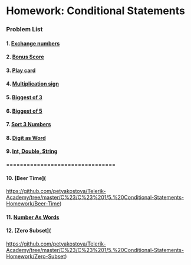 Homework: Conditional Statements
================================

### Problem List

#### 1. [Exchange numbers](https://github.com/petyakostova/Telerik-Academy/tree/master/C%23/C%23%201/5.%20Conditional-Statements-Homework/Exchange-Numbers-If-Greater)
#### 2. [Bonus Score](https://github.com/petyakostova/Telerik-Academy/tree/master/C%23/C%23%201/5.%20Conditional-Statements-Homework/Bonus-Score)
#### 3. [Play card](https://github.com/petyakostova/Telerik-Academy/tree/master/C%23/C%23%201/5.%20Conditional-Statements-Homework/Check-For-A-Play-Card)
#### 4. [Multiplication sign](https://github.com/petyakostova/Telerik-Academy/tree/master/C%23/C%23%201/5.%20Conditional-Statements-Homework/Multiplication-Sign)
#### 5. [Biggest of 3](https://github.com/petyakostova/Telerik-Academy/tree/master/C%23/C%23%201/5.%20Conditional-Statements-Homework/Biggest-Of-3-Numbers)
#### 6. [Biggest of 5](https://github.com/petyakostova/Telerik-Academy/tree/master/C%23/C%23%201/5.%20Conditional-Statements-Homework/Biggest-Of-5-Numbers)
#### 7. [Sort 3 Numbers](https://github.com/petyakostova/Telerik-Academy/tree/master/C%23/C%23%201/5.%20Conditional-Statements-Homework/Sort-3-Numbers-Nested-Ifs)
#### 8. [Digit as Word](https://github.com/petyakostova/Telerik-Academy/tree/master/C%23/C%23%201/5.%20Conditional-Statements-Homework/Digit-As-Word)
#### 9. [Int, Double, String](https://github.com/petyakostova/Telerik-Academy/tree/master/C%23/C%23%201/5.%20Conditional-Statements-Homework/Int-Double-String)

================================

#### 10. [Beer Time](
https://github.com/petyakostova/Telerik-Academy/tree/master/C%23/C%23%201/5.%20Conditional-Statements-Homework/Beer-Time)
#### 11. [Number As Words]( https://github.com/petyakostova/Telerik-Academy/tree/master/C%23/C%23%201/5.%20Conditional-Statements-Homework/Number-As-Words)
#### 12. [Zero Subset](
https://github.com/petyakostova/Telerik-Academy/tree/master/C%23/C%23%201/5.%20Conditional-Statements-Homework/Zero-Subset)